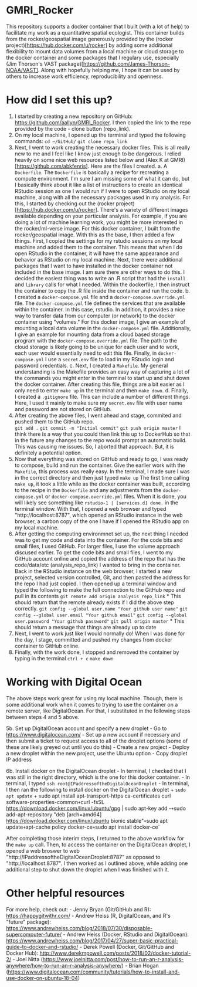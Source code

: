 # GMRI_Rocker
This repository supports a docker container that I built (with a lot of help) to facilitate my work as a quantitative spatial ecologist. This container builds from the rocker/geospatial image generously provided by the (rocker project)[https://hub.docker.com/u/rocker] by adding some additional flexibility to mount data volumes from a local machine or cloud storage to the docker container and some packages that I regulary use, especially (Jim Thorson's VAST package)[https://github.com/James-Thorson-NOAA/VAST]. Along with hopefully helping me, I hope it can be used by others to increase work efficiency, reproducibility and openness. 

# How did I set this up?
1. I started by creating a new repository on GitHub: https://github.com/aallyn/GMRI_Rocker. I then copied the link to the repo provided by the code - clone button (repo_link).
2. On my local machine, I opened up the terminal and typed the following commands:
    `cd ~/GitHub/`
    `git clone repo_link`
3. Next, I went to work creating the necessary docker files. This is all really new to me and I feel like I know just enough to be dangerous. I relied heavily on some nice web resources listed below and (Alex K at GMRI)[https://github.com/abkfenris]. Here are the files I created. 
    a. A `Dockerfile`. The `Dockerfile` is basically a recipe for recreating a compute environment. I'm sure I am missing some of what it can do, but I basically think about it like a list of instructions to create an identical RStudio session as one I would run if I were to open RStudio on my local machine, along with all the necessary packages used in my analysis. For this, I started by checking out the (rocker project)[https://hub.docker.com/u/rocker]. There's a variety of different images available depending on your particular analysis. For example, if you are doing a lot of machine learning work, you might be more interested in the rocker/ml-verse image. For this docker container, I built from the rocker/geospatial image. With this as the base, I then added a few things. First, I copied the settings for my rstudio sessions on my local machine and added them to the container. This means that when I do open RStudio in the container, it will have the same appearance and behavior as RStudio on my local machine. Next, there were additional packages that I want to have installed in the docker container not included in the base image. I am sure there are other ways to do this. I decided the easiest thing was to write an .R script that had the `install` and `library` calls for what I needed. Within the dockerfile, I then instruct the container to copy the .R file inside the container and run the code. 
    b. I created a `docker-compose.yml` file and a `docker-compose.override.yml` file. The `docker-compose.yml` file defines the services that are available within the container. In this case, rstudio. In addition, it provides a nice way to transfer data from our computer (or network) to the docker container using "volumes." For this docker image, I give an example of mounting a local data volume in the `docker-compose.yml` file. Additionally, I give an example for mounting data from a cloud based storage program with the `docker-compose.override.yml` file. The path to the cloud storage is likely going to be unique for each user and to work, each user would essentially need to edit this file. Finally, in `docker-compose.yml` I use a `secret.env` file to load in my RStudio login and password credentials.
    c. Next, I created a `Makefile`. My general understanding is the Makefile provides an easy way of capturing a lot of the commands you might enter in the terminal to start up and shut down the docker container. After creating this file, things are a bit easier as I only need to enter `make up` in the terminal and then `make down`.
    d. Finally, I created a `.gitignore` file. This can include a number of different things. Here, I used it mainly to make sure my `secret.env` file with user name and password are not stored on GitHub. 
4. After creating the above files, I went ahead and stage, commited and pushed them to the GitHub repo.  
    `git add .`
    `git commit -m "Initial commit"`
    `git push origin master`
    I think there is a way that you could then link this up to DockerHub so that in the future any changes to the repo would prompt an automatic build. This was causing me issues. So, I aborted that approach. But, it is definitely a potential option. 
5. Now that everything was stored on GitHub and ready to go, I was ready to compose, build and run the container. Give the earlier work with the `Makefile`, this process was really easy. In the terminal, I made sure I was in the correct directory and then just typed
    `make up`
    The first time calling `make up`, it took a little while as the docker container was built, according to the recipe in the `Dockerfile` and any adjustments from the `docker-compose.yml` or `docker-compose.override.yml` files. When it is done, you will likely see something like
    `rstudio-1 | [services.d] done.` in the terminal window. With that, I opened a web browser and typed "http://localhost:8787", which opened an RStudio instance in the web browser, a carbon copy of the one I have if I opened the RStudio app on my local machine.
8.  After getting the computing environmnet set up, the next thing I needed was to get my code and data into the container. For the code bits and small files, I used GitHub. For larger files, I use the volume approach discused earlier. To get the code bits and small files, I went to my GitHub account online and copied the address of the repo that has the code/data/etc (analysis_repo_link) I wanted to bring in the container. Back in the RStudio instance on the web browser, I started a new project, selected version controlled, Git, and then pasted the address for the repo I had just copied. I then opened up a terminal window and typed the following to make the full connection to the GitHub repo and pull in its contents
    `git remote add origin analysis_repo_link`
        * This should return that the remote already exists if I did the above step correctly.
    `git config --global user.name "Your github user name"`
    `git config --global user.email "Your github email"`
    `git config --global user.password "Your github password"`
    `git pull origin master`
        * This should return a message that things are already up to date
9. Next, I went to work  just like I would normally do! When I was done for the day, I stage, committed and pushed my changes from docker container to GitHub online.
10. Finally, with the work done, I stopped and removed the container by typing in the terminal 
    `ctrl + c`
    `make down` 

# Working with Digital Ocean
The above steps work great for using my local machine. Though, there is some additional work when it comes to trying to use the container on a remote server, like DigitalOcean. For that, I substituted in the following steps between steps 4 and 5 above. 

5b. Set up DigitalOcean account and specify a new droplet
    - Go to https://www.digitalocean.com/
    - Set up a new account if necessary and then submit a ticket to request access to all of the droplet options (some of these are likely greyed out until you do this)
    - Create a new project 
    - Deploy a new droplet within the new project, use the Ubuntu option
    - Copy droplet IP address

6b. Install docker on the DigitalOcean droplet
    - In terminal, I checked that I was still in the right directory, which is the one for this docker container.
    - In terminal, I typed `ssh root@IPaddressoftheDigitalOceanDroplet`
    - In terminal, I then ran the following to install docker on the DigitalOcean droplet
        + `sudo apt update`
        + `s`udo apt install apt-transport-https ca-certificates curl software-properties-common`
        + `curl -fsSL https://download.docker.com/linux/ubuntu/gpg | sudo apt-key add -`
        + `sudo add-apt-repository "deb [arch=amd64] https://download.docker.com/linux/ubuntu bionic stable"`
        + `sudo apt update`
        + `apt-cache policy docker-ce`
        + `sudo apt install docker-ce`

After completing those interim steps, I returned to the above workflow for the `make up` call. Then, to access the container on the DigitalOcean droplet, I opened a web broswer to web "http://IPaddressoftheDigitalOceanDroplet:8787" as opposed to "http://localhost:8787". I then worked as I outlined above, while adding one additional step to shut down the droplet when I was finished with it.  

# Other helpful resources #
For more help, check out:
    - Jenny Bryan (Git/GitHub and R): https://happygitwithr.com/
    - Andrew Heiss (R, DigitalOcean, and R's "future" package): https://www.andrewheiss.com/blog/2018/07/30/disposable-supercomputer-future/
    - Andrew Heiss (Docker, RStudio and DigitalOcean): https://www.andrewheiss.com/blog/2017/04/27/super-basic-practical-guide-to-docker-and-rstudio/
    - Derek Powell (Docker, Git/GitHub and Docker Hub): http://www.derekmpowell.com/posts/2018/02/docker-tutorial-2/
    - Joel Nitta (https://www.joelnitta.com/post/how-to-run-an-r-analysis-anywhere/how-to-run-an-r-analysis-anywhere/)
    - Brian Hogan (https://www.digitalocean.com/community/tutorials/how-to-install-and-use-docker-on-ubuntu-18-04) 
